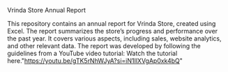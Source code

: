 Vrinda Store Annual Report

This repository contains an annual report for Vrinda Store, created using Excel. The report summarizes the store’s progress and performance over the past year. 
It covers various aspects, including sales, website analytics, and other relevant data. The report was developed by following the guidelines from a
YouTube video tutorial: Watch the tutorial here."https://youtu.be/gTK5rNhWJyA?si=iN1IlXVgAp0xk4bQ"
